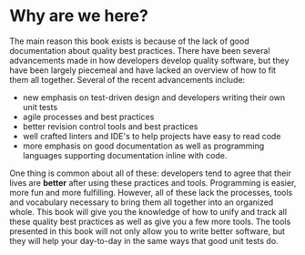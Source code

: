 # Why are we here?
The main reason this book exists is because of the lack of good documentation
about quality best practices. There have been several advancements made in
how developers develop quality software, but they have been largely piecemeal
and have lacked an overview of how to fit them all together. Several of the
recent advancements include:
- new emphasis on test-driven design and developers writing their own unit
    tests
- agile processes and best practices
- better revision control tools and best practices
- well crafted linters and IDE's to help projects have easy to read code
- more emphasis on good documentation as well as programming languages supporting
    documentation inline with code.

One thing is common about all of these: developers tend to agree
that their lives are **better** after using these practices and tools. Programming is easier,
more fun and more fulfilling. However, all of these lack the processes,
tools and vocabulary necessary to bring them all together into an organized whole.
This book will give you the knowledge of how to unify and track all these quality
best practices as well as give you a few more tools. The tools presented in this
book will not only allow you to write better software, but they will help your
day-to-day in the same ways that good unit tests do.

